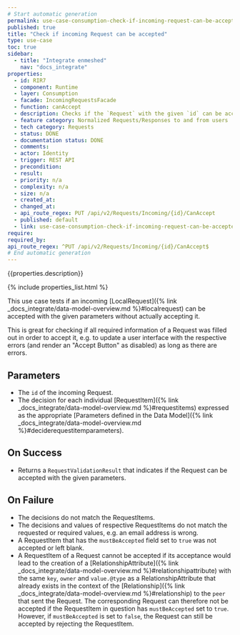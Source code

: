 ```yaml
---
# Start automatic generation
permalink: use-case-consumption-check-if-incoming-request-can-be-accepted
published: true
title: "Check if incoming Request can be accepted"
type: use-case
toc: true
sidebar:
  - title: "Integrate enmeshed"
    nav: "docs_integrate"
properties:
  - id: RIR7
  - component: Runtime
  - layer: Consumption
  - facade: IncomingRequestsFacade
  - function: canAccept
  - description: Checks if the `Request` with the given `id` can be accepted.
  - feature category: Normalized Requests/Responses to and from users
  - tech category: Requests
  - status: DONE
  - documentation status: DONE
  - comments:
  - actor: Identity
  - trigger: REST API
  - precondition:
  - result:
  - priority: n/a
  - complexity: n/a
  - size: n/a
  - created_at:
  - changed_at:
  - api_route_regex: PUT /api/v2/Requests/Incoming/{id}/CanAccept
  - published: default
  - link: use-case-consumption-check-if-incoming-request-can-be-accepted
require:
required_by:
api_route_regex: ^PUT /api/v2/Requests/Incoming/{id}/CanAccept$
# End automatic generation
---
```


{{properties.description}}

{% include properties_list.html %}

This use case tests if an incoming [LocalRequest]({% link _docs_integrate/data-model-overview.md %}#localrequest)
can be accepted with the given parameters without actually accepting it.

This is great for checking if all required information of a Request was filled out in order to accept it, e.g. to update a user interface with the respective errors (and render an "Accept Button" as disabled) as long as there are errors.

## Parameters

- The `id` of the incoming Request.
- The decision for each individual [RequestItem]({% link _docs_integrate/data-model-overview.md %}#requestitems)
  expressed as the appropriate [Parameters defined in the Data Model]({% link _docs_integrate/data-model-overview.md %}#deciderequestitemparameters).

## On Success

- Returns a `RequestValidationResult` that indicates if the Request can be accepted with the given parameters.

## On Failure

- The decisions do not match the RequestItems.
- The decisions and values of respective RequestItems do not match the requested or required values, e.g. an email address is wrong.
- A RequestItem that has the `mustBeAccepted` field set to `true` was not accepted or left blank.
- A RequestItem of a Request cannot be accepted if its acceptance would lead to the creation of a [RelationshipAttribute]({% link _docs_integrate/data-model-overview.md %}#relationshipattribute) with the same `key`, `owner` and `value.@type` as a RelationshipAttribute that already exists in the context of the [Relationship]({% link _docs_integrate/data-model-overview.md %}#relationship) to the `peer` that sent the Request. The corresponding Request can therefore not be accepted if the RequestItem in question has `mustBeAccepted` set to `true`. However, if `mustBeAccepted` is set to `false`, the Request can still be accepted by rejecting the RequestItem.
